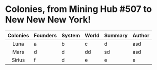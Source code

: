 # Colonies, from Mining Hub #507 to New New New York!

| Colonies   | Founders   | System   | World   | Summary   | Author  |
|:-:|---|---|---|---|---|
| Luna |  a | b  | c |  d | asd  |
| Mars  | d  | d  | dd  | sd  | asd  |
| Sirius  | f  |  d | e  |  e | e  |
